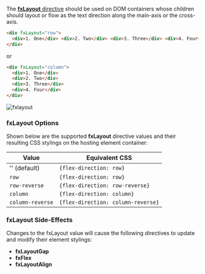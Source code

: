 The [**fxLayout** directive][Layout] should be used on DOM containers whose children should layout or flow as the text 
direction along the main-axis or the cross-axis. 

```html
<div fxLayout="row">
  <div>1. One</div> <div>2. Two</div> <div>3. Three</div> <div>4. Four</div>
</div>
```

or


```html
<div fxLayout="column">
  <div>1. One</div>
  <div>2. Two</div>
  <div>3. Three</div>
  <div>4. Four</div>
</div>
```

![fxlayout](https://cloud.githubusercontent.com/assets/210413/23197582/eda570ee-f886-11e6-95ff-d25736d3dfdb.png)

### fxLayout Options

Shown below are the supported **fxLayout** directive values and their resulting CSS stylings on the hosting element container:

| Value | Equivalent CSS | 
| ----- | -------------- |
|  '' (default)    | `{flex-direction: row}` |
|  `row`     | `{flex-direction: row}` |
|  `row-reverse`  | `{flex-direction: row-reverse}` |
|  `column`     | `{flex-direction: column}` |
|  `column-reverse`     | `{flex-direction: column-reverse}` |

### fxLayout Side-Effects

Changes to the fxLayout value will cause the following directives to update and modify their element stylings:

* **fxLayoutGap**
* **fxFlex**
* **fxLayoutAlign**

[Layout]:(https://github.com/angular/flex-layout/blob/92143288aee25569950ee1c5958da185db21499c/src/lib/api/flexbox/layout.ts#L34-L40)